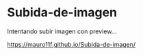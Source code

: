 # Subida-de-imagen
Intentando subir imagen con preview...


https://mauro11f.github.io/Subida-de-imagen/
